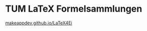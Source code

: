 # TUM LaTeX Formelsammlungen

[makeappdev.github.io/LaTeX4Ei](https://makeappdev.github.io/LaTeX4Ei)
